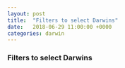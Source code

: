 ```yaml
---
layout: post
title:  "Filters to select Darwins"
date:   2018-06-29 11:00:00 +0000
categories: darwin
---
```

### Filters to select Darwins